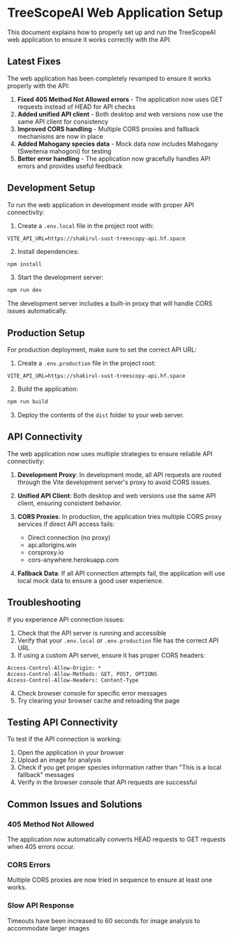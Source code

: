 # TreeScopeAI Web Application Setup

This document explains how to properly set up and run the TreeScopeAI web application to ensure it works correctly with the API.

## Latest Fixes

The web application has been completely revamped to ensure it works properly with the API:

1. **Fixed 405 Method Not Allowed errors** - The application now uses GET requests instead of HEAD for API checks
2. **Added unified API client** - Both desktop and web versions now use the same API client for consistency
3. **Improved CORS handling** - Multiple CORS proxies and fallback mechanisms are now in place
4. **Added Mahogany species data** - Mock data now includes Mahogany (Sweitenia mahogoni) for testing
5. **Better error handling** - The application now gracefully handles API errors and provides useful feedback

## Development Setup

To run the web application in development mode with proper API connectivity:

1. Create a `.env.local` file in the project root with:

```
VITE_API_URL=https://shakirul-sust-treescopy-api.hf.space
```

2. Install dependencies:

```bash
npm install
```

3. Start the development server:

```bash
npm run dev
```

The development server includes a built-in proxy that will handle CORS issues automatically.

## Production Setup

For production deployment, make sure to set the correct API URL:

1. Create a `.env.production` file in the project root:

```
VITE_API_URL=https://shakirul-sust-treescopy-api.hf.space
```

2. Build the application:

```bash
npm run build
```

3. Deploy the contents of the `dist` folder to your web server.

## API Connectivity

The web application now uses multiple strategies to ensure reliable API connectivity:

1. **Development Proxy**: In development mode, all API requests are routed through the Vite development server's proxy to avoid CORS issues.

2. **Unified API Client**: Both desktop and web versions use the same API client, ensuring consistent behavior.

3. **CORS Proxies**: In production, the application tries multiple CORS proxy services if direct API access fails:
   - Direct connection (no proxy)
   - api.allorigins.win
   - corsproxy.io
   - cors-anywhere.herokuapp.com

4. **Fallback Data**: If all API connection attempts fail, the application will use local mock data to ensure a good user experience.

## Troubleshooting

If you experience API connection issues:

1. Check that the API server is running and accessible
2. Verify that your `.env.local` or `.env.production` file has the correct API URL
3. If using a custom API server, ensure it has proper CORS headers:

```
Access-Control-Allow-Origin: *
Access-Control-Allow-Methods: GET, POST, OPTIONS
Access-Control-Allow-Headers: Content-Type
```

4. Check browser console for specific error messages
5. Try clearing your browser cache and reloading the page

## Testing API Connectivity

To test if the API connection is working:

1. Open the application in your browser
2. Upload an image for analysis
3. Check if you get proper species information rather than "This is a local fallback" messages
4. Verify in the browser console that API requests are successful

## Common Issues and Solutions

### 405 Method Not Allowed
The application now automatically converts HEAD requests to GET requests when 405 errors occur.

### CORS Errors
Multiple CORS proxies are now tried in sequence to ensure at least one works.

### Slow API Response
Timeouts have been increased to 60 seconds for image analysis to accommodate larger images 